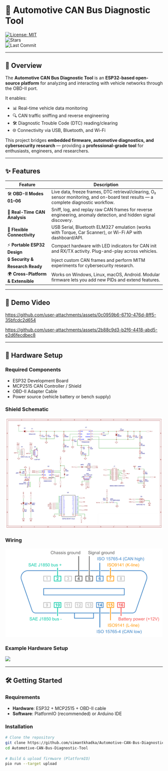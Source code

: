 

# 🚗 Automotive CAN Bus Diagnostic Tool  

[![License: MIT](https://img.shields.io/badge/License-MIT-green.svg)](LICENSE)  
![Stars](https://img.shields.io/github/stars/simantkhadka/Automotive-CAN-Bus-Diagnostic-Tool?style=social)  
![Last Commit](https://img.shields.io/github/last-commit/simantkhadka/Automotive-CAN-Bus-Diagnostic-Tool)  

---

## 📖 Overview  

The **Automotive CAN Bus Diagnostic Tool** is an **ESP32-based open-source platform** for analyzing and interacting with vehicle networks through the OBD-II port.  

It enables:  
- 📊 Real-time vehicle data monitoring  
- 🔍 CAN traffic sniffing and reverse engineering  
- 🛠️ Diagnostic Trouble Code (DTC) reading/clearing  
- 🌐 Connectivity via USB, Bluetooth, and Wi-Fi  

This project bridges **embedded firmware, automotive diagnostics, and cybersecurity research** — providing a **professional-grade tool** for enthusiasts, engineers, and researchers.  

---

## ✨ Features  

| Feature | Description |
|---------|-------------|
| 🛠️ **OBD-II Modes 01–06** | Live data, freeze frames, DTC retrieval/clearing, O₂ sensor monitoring, and on-board test results — a complete diagnostic workflow. |
| 📡 **Real-Time CAN Analysis** | Sniff, log, and replay raw CAN frames for reverse engineering, anomaly detection, and hidden signal discovery. |
| 🔗 **Flexible Connectivity** | USB Serial, Bluetooth ELM327 emulation (works with Torque, Car Scanner), or Wi-Fi AP with dashboard/API. |
| ⚡ **Portable ESP32 Design** | Compact hardware with LED indicators for CAN init and RX/TX activity. Plug-and-play across vehicles. |
| 🔒 **Security & Research Ready** | Inject custom CAN frames and perform MITM experiments for cybersecurity research. |
| 🌍 **Cross-Platform & Extensible** | Works on Windows, Linux, macOS, Android. Modular firmware lets you add new PIDs and extend features. |

---
## 🎥 Demo Video 


https://github.com/user-attachments/assets/0c0959b6-6710-476d-8ff5-35bfcdc2d654


https://github.com/user-attachments/assets/2b88c9d3-b2f6-4418-abd5-e2d6fecdbec8







---







## 🔌 Hardware Setup  

### Required Components  
- ESP32 Development Board  
- MCP2515 CAN Controller / Shield  
- OBD-II Adapter Cable  
- Power source (vehicle battery or bench supply)  

### Shield Schematic
<img src="schematic-esp32-shield-can.jpg" width="600">

### Wiring
<img src="obd2-connector-pinout-socket.jpg" width="600">


### Example Hardware Setup  
<img src="docs/images/device_setup.jpg" width="500">  

---

## 🛠️ Getting Started  

### Requirements  
- **Hardware**: ESP32 + MCP2515 + OBD-II cable  
- **Software**: PlatformIO (recommended) or Arduino IDE  

### Installation  

```bash
# Clone the repository
git clone https://github.com/simantkhadka/Automotive-CAN-Bus-Diagnostic-Tool.git
cd Automotive-CAN-Bus-Diagnostic-Tool

# Build & upload firmware (PlatformIO)
pio run --target upload
